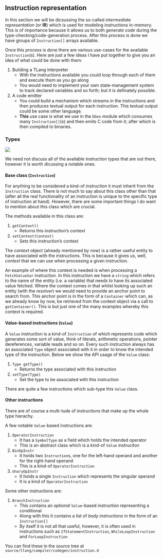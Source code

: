 ## Instruction representation

In this section we will be dicsussing the so-called *intermediate
representation* (or **IR**) which is used for modeling instructions
in-memory. This is of importance because it allows us to both *generate
code* during the type-checking/code-generation process. After this
process is done we have groups of `Instruction[]` arrays available.

Once this process is done there are various use-cases for the available
`Instruction`(s). Here are just a few ideas I have put together to give
you an idea of what could be done with them:

1.  Building a TLang interpreter
    - With the instructions available you could loop through each of
      them and execute them as you go along
    - You would need to implement your own state-management system to
      track declared variables and so forth; but it is definately
      possible.
2.  A code emitter
    - You could build a mechanism which streams in the instructions and
      then produces textual output for each instruction. This textual
      output could be some other language.
    - **This** use case is what we use in the `DGen` module which
      consumes many `Instruction[]`(s) and then emits C code from it;
      after which is then compiled to binaries.

### Types

[![](/projects/tlang/uml/Instruction_in_memory_IR.svg)](../../uml/Instruction_in_memory_IR.svg)

We need not discuss all of the available instruction types that are out
there, however it is worth dicussing a notable ones.

#### Base class (`Instruction`)

For anything to be considered a kind-of *instruction* it must inherit
from the `Instruction` class. There is not much to say about this class
other than that (after all the real functionality of an instruction is
unique to the specific type of instruction at hand). However, there are
some important things I do want to mention about this class which are
crucial.

The methods available in this class are:

1.  `getContext()`
    - Returns this instruction’s context
2.  `setContext(Context)`
    - Sets this instruction’s context

The *context* object (already mentioned by now) is a rather useful
entity to have associated with the instructions. This is because it
gives us, well, *context* that we can use when processing a given
instruction.

An example of where this context is needed is when processing a
`FetchValueVar` instruction. In this instruction we have a `string`
which refers to the name of the entity (i.e. a variable) that needs to
have its associated value fetched. Where the context comes in that
whilst looking up such an entity (with the *resolver*) we would need to
provide an anchor point to search from. This anchor point is in the form
of a `Container` which can, as we already know by now, be retrieved from
the context object via a call to `getContainer()`. This is but just one
of the many examples whereby this context is required.

#### Value-based instructions (`Value`)

A `Value` instruction is a kind-of `Instruction` of which represents
code which generates some sort of value, think of literals, arithmetic
operations, pointer dereferences, variable reads and so on. Every such
instruction always has an associated `Type` object associated with it in
order to know the intended type of the instruction. Below we show the
API usage of the `Value` class:

1.  `Type getType()`
    - Returns the type associated with this instruction
2.  `setType(Type)`
    - Set the type to be associated with this instruction

There are quite a few instructions which sub-type this `Value` class.

#### Other instructions

There are of course a multi-tude of instructions that make up the whole
type hierachy.

A few notable `Value`-based instructions are:

1.  `OperatorInstruction`
    - It has a `SymbolType` as a field which holds the intended operator
    - This is an abstract class which is a kind-of `Value` instruciton
2.  `BinOpInstr`
    - It holds two `Instruction`s, one for the left-hand operand and
      another for the right-hand operand
    - This is a kind-of `OperatorInstruction`
3.  `UnaryOpInstr`
    - It holds a single `Instruction` which represents the singular
      operand
    - It is a kind of `OperatorInstruction`

Some other instructions are:

1.  `BranchInstruction`
    - This contains an *optional* `Value`-based instruction representing
      a conditional
    - Along with this it contains a list of *body instructions* in the
      form of an `Instruction[]`
    - By itself it is not all that useful, however, it is often used in
      instructions such as `IfStatementInstruction`,
      `WhileLoopInstruction` and `ForLoopInstruction`

You can find these in the source tree at
`source/tlang/compiler/codegen/instruction.d`
